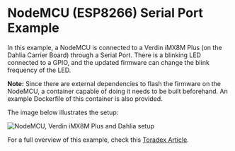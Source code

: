 # NodeMCU (ESP8266) Serial Port Example

In this example, a NodeMCU is connected to a Verdin iMX8M Plus (on the Dahlia Carrier Board) through a Serial Port. There is a blinking LED connected to a GPIO, and the updated firmware can change the blink frequency of the LED.

**Note:** Since there are external dependencies to flash the firmware on the NodeMCU, a container capable of doing it needs to be built beforehand. An example Dockerfile of this container is also provided.

The image below illustrates the setup:

![NodeMCU, Verdin iMX8M Plus and Dahlia setup](https://docs.toradex.com/114509-verdin_imx8mp_dahlia_esp8266_12-e_nodemcu.png)

For a full overview of this example, check this [Toradex Article](https://developer.toradex.com/torizon/torizon-platform/torizon-updates/how-to-use-subsystem-updates/#use-case-subsystem-update-in-an-ai-thinker-esp8266-12-e-nodemcu).
